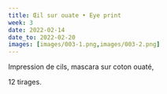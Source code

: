 ```yaml
---
title: Œil sur ouate • Eye print
week: 3
date: 2022-02-14
date_to: 2022-02-20
images: [images/003-1.png,images/003-2.png]
---
```

Impression de cils, mascara sur coton ouaté, 

12 tirages.